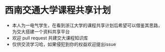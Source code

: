 # 西南交通大学课程共享计划  
  
- 本人为一电气学生，在看到浙江大学的课程共享计划后希望可以借鉴其思路，为交大搭建一个资料共享平台
- 欢迎 pull request 共建交大课程知识库
- 仅供交流学习哈，如果侵犯到你的权益欢迎提出issue

